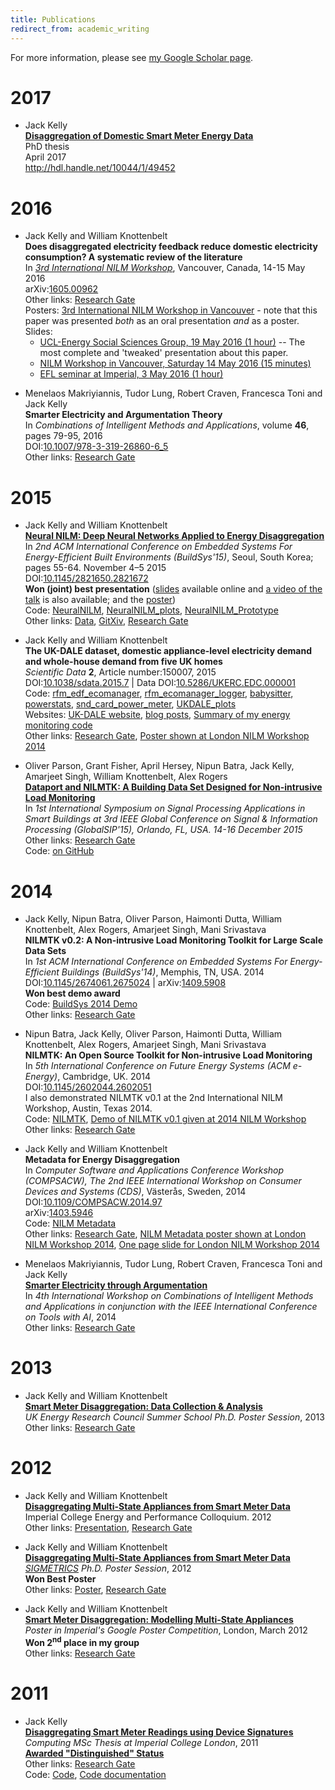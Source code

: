 ```yaml
---
title: Publications
redirect_from: academic_writing
---
```


For more information, please see [my Google Scholar page](https://scholar.google.co.uk/citations?hl=en&user=Z9L0TgsAAAAJ&view_op=list_works).

# 2017

* Jack Kelly<br/>
[**Disaggregation of Domestic Smart Meter Energy Data**](/files/writing/jack-kelly-phd-thesis.pdf)<br/>
PhD thesis<br/>
April 2017<br/>
<http://hdl.handle.net/10044/1/49452>


# 2016

* Jack Kelly and William Knottenbelt<br/>
**Does disaggregated electricity feedback reduce domestic electricity consumption? A systematic review of the literature**<br/>
In [*3rd International NILM Workshop*](http://nilmworkshop.org/2016/index.html), Vancouver, Canada, 14-15 May 2016<br/>
arXiv:[1605.00962](http://arxiv.org/abs/1605.00962)<br/>
Other links: [Research Gate](https://www.researchgate.net/publication/301816612_Does_disaggregated_electricity_feedback_reduce_domestic_electricity_consumption_A_systematic_review_of_the_literature)<br/>
Posters: [3rd International NILM Workshop in Vancouver](/files/writing/energy-feedback-poster.pdf) - note that this paper was presented *both* as an oral presentation *and* as a poster.<br/>
Slides: 
   * [UCL-Energy Social Sciences Group, 19 May 2016 (1 hour)](http://jackkelly.github.io/UCL_effectiveness_of_disag_talk) -- The most complete and 'tweaked' presentation about this paper.
   * [NILM Workshop in Vancouver, Saturday 14 May 2016 (15 minutes)](http://jackkelly.github.io/NILM_Workshop_talk_2016)
   * [EFL seminar at Imperial, 3 May 2016 (1 hour)](http://jackkelly.github.io/EFL_talk)

<p></p>

* Menelaos Makriyiannis, Tudor Lung, Robert Craven, Francesca Toni and Jack Kelly<br/>
  **Smarter Electricity and Argumentation Theory**<br/>
  In *Combinations of Intelligent Methods and Applications*, volume **46**, pages 79-95, 2016<br>
  DOI:[10.1007/978-3-319-26860-6_5](http://dx.doi.org/10.1007/978-3-319-26860-6_5)<br/>
  Other links: [Research Gate](https://www.researchgate.net/publication/293488255_Smarter_Electricity_and_Argumentation_Theory)<br/>

# 2015

* Jack Kelly and William Knottenbelt<br/>
  **[Neural NILM: Deep Neural Networks Applied to Energy Disaggregation](/files/writing/neural_nilm.pdf)**<br/>
  In *2nd ACM International Conference on Embedded Systems For Energy-Efficient Built Environments (BuildSys'15)*, Seoul, South Korea; pages 55-64.  November 4–5 2015<br/>
  DOI:[10.1145/2821650.2821672](http://dx.doi.org/10.1145/2821650.2821672)<br/>
  **Won (joint) best presentation** ([slides](http://jackkelly.github.io/BuildSys_2015_NeuralNILM) available online and [a video of the talk](https://www.youtube.com/watch?v=PC60fysLScg) is also available; and the [poster](/files/writing/NeuralNILM_poster.pdf))<br/>
  Code: [NeuralNILM](https://github.com/jackKelly/neuralnilm), [NeuralNILM_plots](https://github.com/JackKelly/neuralnilm_plots), [NeuralNILM_Prototype](https://github.com/JackKelly/neuralnilm_prototype)<br/>
Other links: [Data](/neuralnilm/), [GitXiv](http://gitxiv.com/posts/o4raoYX2HLyCfnCZs/neural-nilm),
  [Research Gate](https://www.researchgate.net/publication/280329746_Neural_NILM_Deep_Neural_Networks_Applied_to_Energy_Disaggregation)

* Jack Kelly and William Knottenbelt<br/>
  **The UK-DALE dataset, domestic appliance-level electricity demand and whole-house demand from five UK homes**<br/>
  *Scientific Data* **2**, Article number:150007, 2015<br/>
  DOI:[10.1038/sdata.2015.7](http://dx.doi.org/10.1038/sdata.2015.7) | Data DOI:[10.5286/UKERC.EDC.000001](http://dx.doi.org/10.5286/UKERC.EDC.000001)<br/>
  Code: [rfm_edf_ecomanager](https://github.com/JackKelly/rfm_edf_ecomanager), [rfm_ecomanager_logger](https://github.com/JackKelly/rfm_ecomanager_logger/), [babysitter](https://github.com/JackKelly/babysitter), [powerstats](https://github.com/JackKelly/powerstats), [snd_card_power_meter](https://github.com/JackKelly/snd_card_power_meter), [UKDALE_plots](https://github.com/JackKelly/ukdale_plots)<br/>
  Websites: [UK-DALE website](/data/), [blog posts](/taxonomy/term/121), [Summary of my energy monitoring code](/summary_of_my_energy_monitoring_code)<br/>
  Other links: [Research Gate](https://www.researchgate.net/publication/261289463_The_UK-DALE_dataset_domestic_appliance-level_electricity_demand_and_whole-house_demand_from_five_UK_homes), [Poster shown at London NILM Workshop 2014](/files/writing/UK-DALE_NILM_Workshop_2014_poster_A1.pdf)

* Oliver Parson, Grant Fisher, April Hersey, Nipun Batra, Jack Kelly, Amarjeet Singh, William Knottenbelt, Alex Rogers<br/>
  **[Dataport and NILMTK: A Building Data Set Designed for Non-intrusive Load Monitoring](http://eprints.soton.ac.uk/381304/)**<br/>
  In *1st International Symposium on Signal Processing Applications in Smart Buildings at 3rd IEEE Global Conference on Signal & Information Processing (GlobalSIP'15), Orlando, FL, USA. 14-16 December 2015*<br/>
  Other links: [Research Gate](https://www.researchgate.net/publication/281538210_Dataport_and_NILMTK_A_Building_Data_Set_Designed_for_Non-intrusive_Load_Monitoring)<br/>
  Code:  [on GitHub](https://github.com/nilmtk/nilmtk/tree/master/nilmtk/dataset_converters/dataport)

# 2014

* Jack Kelly, Nipun Batra, Oliver Parson, Haimonti Dutta, William Knottenbelt, Alex Rogers, Amarjeet Singh, Mani Srivastava<br/>
  **NILMTK v0.2: A Non-intrusive Load Monitoring Toolkit for Large Scale Data Sets**<br/>
  In *1st ACM International Conference on Embedded Systems For Energy-Efficient Buildings (BuildSys'14)*, Memphis, TN, USA. 2014<br/>
  DOI:[10.1145/2674061.2675024](http://dx.doi.org/10.1145/2674061.2675024) | arXiv:[1409.5908](http://arxiv.org/abs/1409.5908)<br/>
   **Won best demo award**<br/>
   Code: [BuildSys 2014 Demo](http://nbviewer.ipython.org/github/nilmtk/nilmtk/blob/master/notebooks/BuildSys_2014_demo.ipynb)<br/>
  Other links: [Research Gate](https://www.researchgate.net/publication/265967167_NILMTK_v02_A_Non-intrusive_Load_Monitoring_Toolkit_for_Large_Scale_Data_Sets)

* Nipun Batra, Jack Kelly, Oliver Parson, Haimonti Dutta, William Knottenbelt, Alex Rogers, Amarjeet Singh, Mani Srivastava<br/>
  **NILMTK: An Open Source Toolkit for Non-intrusive Load Monitoring**<br/>
  In *5th International Conference on Future Energy Systems (ACM e-Energy)*, Cambridge, UK. 2014<br/>
  DOI:[10.1145/2602044.2602051](http://dx.doi.org/10.1145/2602044.2602051)<br/>
  I also demonstrated NILMTK v0.1 at the 2nd International NILM Workshop, Austin, Texas 2014.<br/>
  Code: [NILMTK](http://nilmtk.github.io/), [Demo of NILMTK v0.1 given at 2014 NILM Workshop](http://nbviewer.ipython.org/github/nilmtk/nilmtk/blob/master/notebooks/NILM_Workshop_2014_demo.ipynb)<br/>
  Other links: [Research Gate](https://www.researchgate.net/publication/261673114_NILMTK_An_open_source_toolkit_for_non-intrusive_load_monitoring)

* Jack Kelly and William Knottenbelt<br/>
  **Metadata for Energy Disaggregation**<br/>
  In *Computer Software and Applications Conference Workshop (COMPSACW), The 2nd IEEE International Workshop on Consumer Devices and Systems (CDS)*, Västerås, Sweden, 2014<br/>
  DOI:[10.1109/COMPSACW.2014.97](http://dx.doi.org/10.1109/COMPSACW.2014.97)<br/>
  arXiv:[1403.5946](http://arxiv.org/abs/1403.5946)<br/>
  Code:  [NILM Metadata](https://github.com/nilmtk/nilm_metadata)<br/>
  Other links: [Research Gate](https://www.researchgate.net/publication/261066138_Metadata_for_Energy_Disaggregation), [NILM Metadata poster shown at London NILM Workshop 2014](/files/writing/NILM_Metadata_NILM_Workshop_2014.pdf), [One page slide for London NILM Workshop 2014](NILM_Metadata_NILM_Workshop_2014_1_page_slide.pdf)

* Menelaos Makriyiannis, Tudor Lung, Robert Craven, Francesca Toni and Jack Kelly<br/>
  [**Smarter Electricity through Argumentation**](/files/writing/Makriyiannis2014.pdf)<br/>
  In *4th International Workshop on Combinations of Intelligent Methods and Applications in conjunction with the IEEE International Conference on Tools with AI*, 2014<br/>
  Other links: [Research Gate](https://www.researchgate.net/publication/293488257_Smarter_Electricity_through_Argumentation)

# 2013

* Jack Kelly and William Knottenbelt<br/>
  **[Smart Meter Disaggregation: Data Collection & Analysis](/files/writing/UKERC_poster2013_v2.pdf)**<br/>
  *UK Energy Research Council Summer School Ph.D. Poster Session*, 2013<br/>
  Other links: [Research Gate](https://www.researchgate.net/publication/293794118_Smart_Meter_Disaggregation_Data_Collection_Analysis)

# 2012

* Jack Kelly and William Knottenbelt<br/>
  [**Disaggregating Multi-State Appliances from Smart Meter Data**](/files/writing/ICEP_submission.pdf)<br/>
  Imperial College Energy and Performance Colloquium. 2012<br/>
  Other links: [Presentation](/files/writing/ICEP_presentation.pdf), [Research Gate](https://www.researchgate.net/publication/293488368_Disaggregating_Multi-State_Appliances_from_Smart_Meter_Data)

* Jack Kelly and William Knottenbelt<br/>
  **[Disaggregating Multi-State Appliances from Smart Meter Data](/files/writing/SIGMETRICS2012_Poster_Abstract_Kelly.pdf)**<br/>
  *[SIGMETRICS](http://www.sigmetrics.org/sigmetrics2012/) Ph.D. Poster Session*, 2012<br/>
  **Won Best Poster**<br/>
  Other links: [Poster](/files/writing/SIGMETRICS_poster2012.pdf), [Research Gate](https://www.researchgate.net/publication/293488371_Disaggregating_Multi-State_Appliances_from_Smart_Meter_Data)

* Jack Kelly and William Knottenbelt<br/>
  **[Smart Meter Disaggregation: Modelling Multi-State Appliances](/files/writing/googlePosterJackKelly2012lessText.pdf)**<br/>
  *Poster in Imperial's Google Poster Competition*, London, March 2012<br/>
  **Won 2<sup>nd</sup> place in my group**<br/>
  Other links: [Research Gate](https://www.researchgate.net/publication/293793997_Smart_Meter_Disaggregation_Modelling_Multi-State_Appliances)

# 2011

* Jack Kelly<br/>
  **[Disaggregating Smart Meter Readings using Device Signatures](/files/writing/d_kelly_MSc_thesis.pdf)**<br/>
  *Computing MSc Thesis at Imperial College London*, 2011<br/>
  **[Awarded "Distinguished" Status](https://www.doc.ic.ac.uk/teaching/distinguished-projects/2011/)**<br/>
  Other links: [Research Gate](https://www.researchgate.net/publication/293488364_Disaggregating_Smart_Meter_Readings_Using_Device_Signatures)<br/>
  Code: [Code](https://github.com/JackKelly/disaggregation_MSc_code/), [Code documentation](http://jackkelly.github.io/disaggregation_MSc_code/annotated.html)
